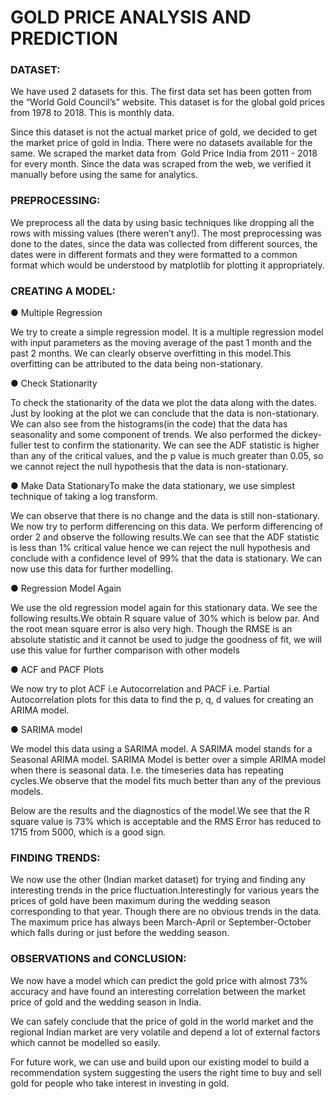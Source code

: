 # GOLD PRICE ANALYSIS AND PREDICTION

### DATASET:

We have used 2 datasets for this. The first data set has been gotten from the “World
Gold Council’s” website. This dataset is for the global gold prices from 1978 to 2018.
This is monthly data.

Since this dataset is not the actual market price of gold, we decided to get the market
price of gold in India. There were no datasets available for the same. We scraped the
market data from ​ Gold Price India​ from 2011 - 2018 for every month.
Since the data was scraped from the web, we verified it manually before using the same
for analytics.

### PREPROCESSING:

We preprocess all the data by using basic techniques like dropping all the rows with
missing values (there weren’t any!). The most preprocessing was done to the dates,
since the data was collected from different sources, the dates were in different formats
and they were formatted to a common format which would be understood by
matplotlib for plotting it appropriately.

### CREATING A MODEL:

● Multiple Regression

We try to create a simple regression model. It is a multiple regression model with
input parameters as the moving average of the past 1 month and the past 2
months.
We can clearly observe overfitting in this model.This overfitting can be attributed to the data being non-stationary.

● Check Stationarity

To check the stationarity of the data we plot the data along with the dates.
Just by looking at the plot we can conclude that the data is non-stationary.
We can also see from the histograms(in the code) that the data has seasonality
and some component of trends.
We also performed the dickey-fuller test to confirm the stationarity.
We can see the ADF statistic is higher than any of the critical values, and the p
value is much greater than 0.05, so we cannot reject the null hypothesis that the data is
non-stationary.

● Make Data StationaryTo make the data stationary, we use simplest technique of taking a log transform.

We can observe that there is no change and the data is still non-stationary.
We now try to perform differencing on this data.
We perform differencing of order 2 and observe the following results.We can see that the ADF statistic is less than 1% critical value hence we can reject the
null hypothesis and conclude with a confidence level of 99% that the data is stationary.
We can now use this data for further modelling.

● Regression Model Again

We use the old regression model again for this stationary data. We see the following
results.We obtain R square value of 30% which is below par. And the root mean square error is
also very high. Though the RMSE is an absolute statistic and it cannot be used to judge
the goodness of fit, we will use this value for further comparison with other models

● ACF and PACF Plots

We now try to plot ACF i.e Autocorrelation and PACF i.e. Partial Autocorrelation plots
for this data to find the p, q, d values for creating an ARIMA model.

● SARIMA model

We model this data using a SARIMA model. A SARIMA model stands for a
Seasonal ARIMA model. SARIMA Model is better over a simple ARIMA model
when there is seasonal data. I.e. the timeseries data has repeating cycles.We observe that the model fits much better than any of the previous models.

Below are the results and the diagnostics of the model.We see that the R square value is 73% which is acceptable and the RMS Error has
reduced to 1715 from 5000, which is a good sign.

### FINDING TRENDS:

We now use the other (Indian market dataset) for trying and finding any
interesting trends in the price fluctuation.Interestingly for various years the prices of gold have been maximum during the
wedding season corresponding to that year. Though there are no obvious trends in the
data. The maximum price has always been March-April or September-October which
falls during or just before the wedding season.


### OBSERVATIONS and CONCLUSION:

We now have a model which can predict the gold price with almost 73% accuracy and
have found an interesting correlation between the market price of gold and the
wedding season in India.

We can safely conclude that the price of gold in the world market and the regional
Indian market are very volatile and depend a lot of external factors which cannot be
modelled so easily.

For future work, we can use and build upon our existing model to build a
recommendation system suggesting the users the right time to buy and sell gold for
people who take interest in investing in gold.

 
